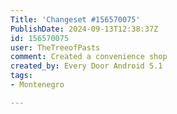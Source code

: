 ```yaml
---
Title: 'Changeset #156570075'
PublishDate: 2024-09-13T12:38:37Z
id: 156570075
user: TheTreeofPasts
comment: Created a convenience shop
created_by: Every Door Android 5.1
tags:
- Montenegro

---
```

